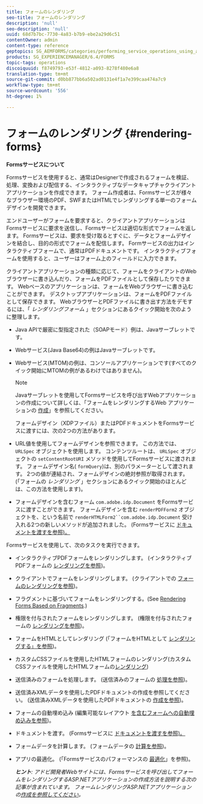 ```yaml
---
title: フォームのレンダリング
seo-title: フォームのレンダリング
description: 'null'
seo-description: 'null'
uuid: 68d7b7bc-7730-4a83-b7b9-ebe2a29d6c51
contentOwner: admin
content-type: reference
geptopics: SG_AEMFORMS/categories/performing_service_operations_using_apis
products: SG_EXPERIENCEMANAGER/6.4/FORMS
topic-tags: operations
discoiquuid: f8749793-e53f-4812-a093-8278f480e6a8
translation-type: tm+mt
source-git-commit: d0bb877bb6a502ad0131e4f1a7e399caa474a7c9
workflow-type: tm+mt
source-wordcount: '556'
ht-degree: 1%

---
```



# フォームのレンダリング {#rendering-forms}

**Formsサービスについて**

Formsサービスを使用すると、通常はDesignerで作成されるフォームを検証、処理、変換および配信する、インタラクティブなデータキャプチャクライアントアプリケーションを作成できます。 フォーム作成者は、Formsサービスが様々なブラウザー環境のPDF、SWFまたはHTMLでレンダリングする単一のフォームデザインを開発できます。

エンドユーザーがフォームを要求すると、クライアントアプリケーションはFormsサービスに要求を送信し、Formsサービスは適切な形式でフォームを返します。 Formsサービスは、要求を受け取るとすぐに、データとフォームデザインを結合し、目的の形式でフォームを配信します。 Formサービスの出力はインタラクティブフォームで、通常はPDFドキュメントです。 インタラクティブフォームを使用すると、ユーザーはフォーム上のフィールドに入力できます。

クライアントアプリケーションの種類に応じて、フォームをクライアントのWebブラウザーに書き込んだり、フォームをPDFファイルとして保存したりできます。 Webベースのアプリケーションは、フォームをWebブラウザーに書き込むことができます。 デスクトップアプリケーションは、フォームをPDFファイルとして保存できます。 WebブラウザーとPDFファイルに書き出す方法をデモするには、「 *レンダリングフォーム* 」セクションにあるクイック開始を次のように整理します。

* Java APIで厳密に型指定された（SOAPモード）例は、Javaサーブレットです。
* Webサービス(Java Base64)の例はJavaサーブレットです。
* Webサービス(MTOM)の例は、コンソールアプリケーションです(すべてのクイック開始にMTOMの例があるわけではありません)。

   >[!NOTE]
   >
   >Javaサーブレットを使用してFormsサービスを呼び出すWebアプリケーションの作成について詳しくは、「フォームをレンダリングするWeb アプリケーションの [作成](/help/forms/developing/creating-web-applications-renders-forms.md)」を参照してください。

   フォームデザイン（XDPファイル）またはPDFドキュメントをFormsサービスに渡すには、次の2つの方法があります。

* URL値を使用してフォームデザインを参照できます。 この方法では、 `URLSpec` オブジェクトを使用します。 コンテンツルートは、 `URLSpec` オブジェクトの `setContentRootURI` メソッドを使用してFormsサービスに渡されます。 フォームデザイン名( `formQuery`)は、別のパラメーターとして渡されます。 2つの値が連結され、フォームデザインの絶対参照が取得されます。 (「フォームの *レンダリング* 」セクションにあるクイック開始のほとんどは、この方法を使用します)。
* フォームデザインを含むフォーム `com.adobe.idp.Document` をFormsサービスに渡すことができます。 フォームデザインを含む `renderPDFForm2` オブジェクトを、という名前で `renderHTMLForm2``com.adobe.idp.Document` 受け入れる2つの新しいメソッドが追加されました。 (Formsサービスに [ドキュメントを渡すを参照)。](/help/forms/developing/passing-documents-forms-service.md)

Formsサービスを使用して、次のタスクを実行できます。

* インタラクティブPDFフォームをレンダリングします。 (インタラクティブPDFフォームの [レンダリングを参照](/help/forms/developing/rendering-interactive-pdf-forms.md))。
* クライアントでフォームをレンダリングします。 (クライアントでの [フォームのレンダリングを参照](/help/forms/developing/rendering-forms-client.md))。
* フラグメントに基づいてフォームをレンダリングする。(See [Rendering Forms Based on Fragments](/help/forms/developing/rendering-forms-based-fragments.md).)
* 権限を付与されたフォームをレンダリングします。 (権限を付与されたフォームの [レンダリングを参照](/help/forms/developing/rendering-rights-enabled-forms.md))。
* フォームをHTMLとしてレンダリング (「フォームをHTMLとして [レンダリングする」を参照](/help/forms/developing/rendering-forms-html.md))。
* カスタムCSSファイルを使用したHTMLフォームのレンダリング(カスタムCSSファイルを使用したHTMLフォームの[レンダリング](/help/forms/developing/rendering-html-forms-using-custom.md))
* 送信済みのフォームを処理します。 (送信済みのフォームの [処理を参照](/help/forms/developing/handling-submitted-forms.md))。
* 送信済みXMLデータを使用したPDFドキュメントの作成を参照してください。 (送信済みXMLデータを使用したPDFドキュメントの [作成を参照](/help/forms/developing/creating-pdf-documents-submitted-xml.md))。
* フォームの自動埋め込み (編集可能なレイアウト [を含むフォームへの自動埋め込みを参照](/help/forms/developing/prepopulating-forms-flowable-layouts.md))。
* ドキュメントを渡す。 (Formsサービスに [ドキュメントを渡すを参照)。](/help/forms/developing/passing-documents-forms-service.md)
* フォームデータを計算します。 (フォームデータの [計算を参照](/help/forms/developing/calculating-form-data.md))。
* アプリの最適化。 (「Formsサービスのパフォーマンスの [最適化](/help/forms/developing/optimizing-performance-forms-service.md)」を参照)。

   ***ヒント&#x200B;**: アドビ開発者Webサイトには、Formsサービスを呼び出してフォームをレンダリングするASP.NETアプリケーションの作成方法を説明する次の記事が含まれています。 フォームレンダリングASP.NETアプリケーションの[作成を参照してください](https://www.adobe.com/devnet/livecycle/articles/asp_net.html)。*

